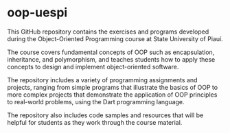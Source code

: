 # oop-uespi
This GitHub repository contains the exercises and programs developed during the Object-Oriented Programming course at State University of Piauí.</br>

The course covers fundamental concepts of OOP such as encapsulation, inheritance, and polymorphism, and teaches students how to apply these concepts to design and implement object-oriented software.</br> 

The repository includes a variety of programming assignments and projects, ranging from simple programs that illustrate the basics of OOP to more complex projects that demonstrate the application of OOP principles to real-world problems, using the Dart programming language.</br>

The repository also includes code samples and resources that will be helpful for students as they work through the course material.
